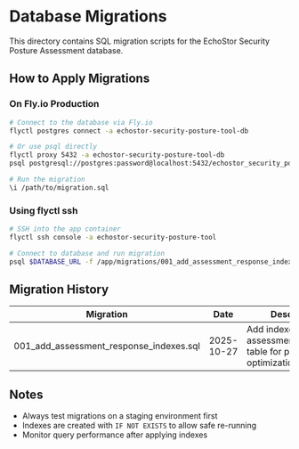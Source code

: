 # Database Migrations

This directory contains SQL migration scripts for the EchoStor Security Posture Assessment database.

## How to Apply Migrations

### On Fly.io Production

```bash
# Connect to the database via Fly.io
flyctl postgres connect -a echostor-security-posture-tool-db

# Or use psql directly
flyctl proxy 5432 -a echostor-security-posture-tool-db
psql postgresql://postgres:password@localhost:5432/echostor_security_posture

# Run the migration
\i /path/to/migration.sql
```

### Using flyctl ssh

```bash
# SSH into the app container
flyctl ssh console -a echostor-security-posture-tool

# Connect to database and run migration
psql $DATABASE_URL -f /app/migrations/001_add_assessment_response_indexes.sql
```

## Migration History

| Migration | Date | Description |
|-----------|------|-------------|
| 001_add_assessment_response_indexes.sql | 2025-10-27 | Add indexes to assessment_responses table for performance optimization |

## Notes

- Always test migrations on a staging environment first
- Indexes are created with `IF NOT EXISTS` to allow safe re-running
- Monitor query performance after applying indexes
